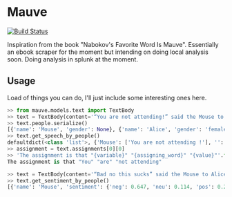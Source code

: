 # Mauve

[![Build Status](https://travis-ci.com/RobertLucey/mauve.svg?branch=master)](https://travis-ci.com/RobertLucey/mauve)

Inspiration from the book "Nabokov's Favorite Word Is Mauve".
Essentially an ebook scraper for the moment but intending on doing local analysis soon. Doing analysis in splunk at the moment.

## Usage

Load of things you can do, I'll just include some interesting ones here.

```python
>> from mauve.models.text import TextBody
>> text = TextBody(content='“You are not attending!” said the Mouse to Alice severely. “What are you thinking of?”')
>> text.people.serialize()
[{'name': 'Mouse', 'gender': None}, {'name': 'Alice', 'gender': 'female'}]
>> text.get_speech_by_people()
defaultdict(<class 'list'>, {'Mouse': ['You are not attending !'], '': ['What are you thinking of ?']})
>> assignment = text.assignments[0][0]
>> 'The assignment is that "{variable}" "{assigning_word}" "{value}"'.format(variable=assignment[0].text, assigning_word=assignment[1].text, value=assignment[2].text)
The assignment is that "You" "are" "not attending"

>> text = TextBody(content='“Bad no this sucks” said the Mouse to Alice. Alice replied, “Happy Love”')
>> text.get_sentiment_by_people()
[{'name': 'Mouse', 'sentiment': {'neg': 0.647, 'neu': 0.114, 'pos': 0.24, 'compound': -0.5559}}, {'name': 'Alice', 'sentiment': {'neg': 0.0, 'neu': 0.0, 'pos': 1.0, 'compound': 0.836}}]
```
